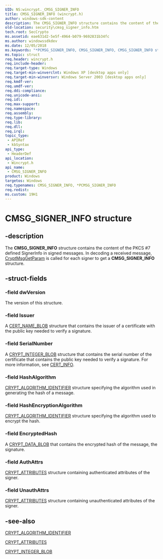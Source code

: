 ```yaml
---
UID: NS:wincrypt._CMSG_SIGNER_INFO
title: CMSG_SIGNER_INFO (wincrypt.h)
author: windows-sdk-content
description: The CMSG_SIGNER_INFO structure contains the content of the PKCS #7 defined SignerInfo in signed messages. In decoding a received message, CryptMsgGetParam is called for each signer to get a CMSG_SIGNER_INFO structure.
old-location: security\cmsg_signer_info.htm
tech.root: SecCrypto
ms.assetid: eae631d2-5e5f-4964-b079-9692831b34fc
ms.author: windowssdkdev
ms.date: 12/05/2018
ms.keywords: "*PCMSG_SIGNER_INFO, CMSG_SIGNER_INFO, CMSG_SIGNER_INFO structure [Security], PCMSG_SIGNER_INFO, PCMSG_SIGNER_INFO structure pointer [Security], _crypto2_cmsg_signer_info, security.cmsg_signer_info, wincrypt/CMSG_SIGNER_INFO, wincrypt/PCMSG_SIGNER_INFO"
ms.topic: struct
req.header: wincrypt.h
req.include-header: 
req.target-type: Windows
req.target-min-winverclnt: Windows XP [desktop apps only]
req.target-min-winversvr: Windows Server 2003 [desktop apps only]
req.kmdf-ver: 
req.umdf-ver: 
req.ddi-compliance: 
req.unicode-ansi: 
req.idl: 
req.max-support: 
req.namespace: 
req.assembly: 
req.type-library: 
req.lib: 
req.dll: 
req.irql: 
topic_type:
 - APIRef
 - kbSyntax
api_type:
 - HeaderDef
api_location:
 - Wincrypt.h
api_name:
 - CMSG_SIGNER_INFO
product: Windows
targetos: Windows
req.typenames: CMSG_SIGNER_INFO, *PCMSG_SIGNER_INFO
req.redist: 
ms.custom: 19H1
---
```


# CMSG_SIGNER_INFO structure


## -description


The <b>CMSG_SIGNER_INFO</b> structure contains the content of the PKCS #7 defined SignerInfo in signed messages. In decoding a received message, 
<a href="https://docs.microsoft.com/windows/desktop/api/wincrypt/nf-wincrypt-cryptmsggetparam">CryptMsgGetParam</a> is called for each signer to get a <b>CMSG_SIGNER_INFO</b> structure.


## -struct-fields




### -field dwVersion

The version of this structure.


### -field Issuer

A <a href="https://docs.microsoft.com/previous-versions/windows/desktop/legacy/aa381414(v=vs.85)">CERT_NAME_BLOB</a> structure that contains the issuer of a certificate with the public key needed to verify a signature.


### -field SerialNumber

A <a href="https://docs.microsoft.com/previous-versions/windows/desktop/legacy/aa381414(v=vs.85)">CRYPT_INTEGER_BLOB</a> structure that contains the serial number of the certificate that contains the public key needed to verify a signature. For more information, see 
<a href="https://docs.microsoft.com/windows/desktop/api/wincrypt/ns-wincrypt-_cert_info">CERT_INFO</a>.


### -field HashAlgorithm


<a href="https://docs.microsoft.com/windows/desktop/api/wincrypt/ns-wincrypt-_crypt_algorithm_identifier">CRYPT_ALGORITHM_IDENTIFIER</a> structure specifying the algorithm used in generating the hash of a message.


### -field HashEncryptionAlgorithm


<a href="https://docs.microsoft.com/windows/desktop/api/wincrypt/ns-wincrypt-_crypt_algorithm_identifier">CRYPT_ALGORITHM_IDENTIFIER</a> structure specifying the algorithm used to encrypt the hash.


### -field EncryptedHash

A
						<a href="https://docs.microsoft.com/previous-versions/windows/desktop/legacy/aa381414(v=vs.85)">CRYPT_DATA_BLOB</a> that contains the encrypted hash of the message, the signature.


### -field AuthAttrs


<a href="https://docs.microsoft.com/windows/desktop/api/wincrypt/ns-wincrypt-_crypt_attributes">CRYPT_ATTRIBUTES</a> structure containing authenticated attributes of the signer.


### -field UnauthAttrs


<a href="https://docs.microsoft.com/windows/desktop/api/wincrypt/ns-wincrypt-_crypt_attributes">CRYPT_ATTRIBUTES</a> structure containing unauthenticated attributes of the signer.


## -see-also




<a href="https://docs.microsoft.com/windows/desktop/api/wincrypt/ns-wincrypt-_crypt_algorithm_identifier">CRYPT_ALGORITHM_IDENTIFIER</a>



<a href="https://docs.microsoft.com/windows/desktop/api/wincrypt/ns-wincrypt-_crypt_attributes">CRYPT_ATTRIBUTES</a>



<a href="https://docs.microsoft.com/previous-versions/windows/desktop/legacy/aa381414(v=vs.85)">CRYPT_INTEGER_BLOB</a>
 

 

